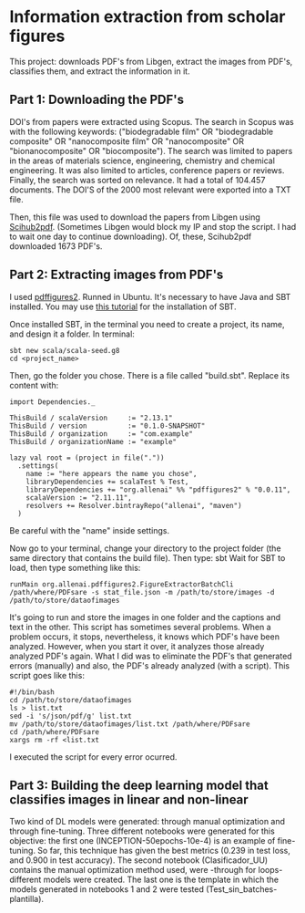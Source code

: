 # Information extraction from scholar figures
This project: downloads PDF's from Libgen, extract the images from PDF's, classifies them, and extract the information in it.

## Part 1: Downloading the PDF's
DOI's from papers were extracted using Scopus.
The search in Scopus was with the following keywords:
("biodegradable film" OR "biodegradable composite" OR "nanocomposite film" OR "nanocomposite" OR
"bionanocomposite" OR "biocomposite"). The search was limited to papers in the areas of materials science, engineering, chemistry and chemical engineering. It was also limited to articles, conference papers or reviews. Finally, the search was sorted on relevance. It had a total of 104.457 documents. The DOI'S of the 2000 most relevant were exported into a TXT file.

Then, this file was used to download the papers from Libgen using [Scihub2pdf](https://github.com/bibcure/scihub2pdf).
(Sometimes Libgen would block my IP and stop the script. I had to wait one day to continue downloading).
Of, these, Scihub2pdf downloaded 1673 PDF's.

## Part 2: Extracting images from PDF's
I used [pdffigures2](https://github.com/allenai/pdffigures2).
Runned in Ubuntu. It's necessary to have Java and SBT installed. 
You may use [this tutorial](https://www.youtube.com/watch?v=uYcSYCGITeU) for the installation of SBT.

Once installed SBT, in the terminal you need to create a project, its name, and design it a folder. In terminal:
```
sbt new scala/scala-seed.g8
cd <project_name>
```

Then, go the folder you chose. There is a file called "build.sbt". Replace its content with:
```
import Dependencies._

ThisBuild / scalaVersion     := "2.13.1"
ThisBuild / version          := "0.1.0-SNAPSHOT"
ThisBuild / organization     := "com.example"
ThisBuild / organizationName := "example"

lazy val root = (project in file("."))
  .settings(
    name := "here appears the name you chose",
    libraryDependencies += scalaTest % Test,
    libraryDependencies += "org.allenai" %% "pdffigures2" % "0.0.11",
    scalaVersion := "2.11.11",
    resolvers += Resolver.bintrayRepo("allenai", "maven")
  )
```
Be careful with the "name" inside settings.

Now go to your terminal, change your directory to the project folder (the same directory that contains the build file). Then type: sbt
Wait for SBT to load, then type something like this:
```
runMain org.allenai.pdffigures2.FigureExtractorBatchCli /path/where/PDFsare -s stat_file.json -m /path/to/store/images -d /path/to/store/dataofimages
```
It's going to run and store the images in one folder and the captions and text in the other. This script has sometimes several problems.
When a problem occurs, it stops, nevertheless, it knows which PDF's have been analyzed. However, when you start it over, it analyzes those
already analyzed PDF's again. What I did was to eliminate the PDF's that generated errors (manually) and also, the PDF's already 
analyzed (with a script). This script goes like this:
```
#!/bin/bash
cd /path/to/store/dataofimages
ls > list.txt
sed -i 's/json/pdf/g' list.txt
mv /path/to/store/dataofimages/list.txt /path/where/PDFsare
cd /path/where/PDFsare
xargs rm -rf <list.txt
```
I executed the script for every error ocurred.

## Part 3: Building the deep learning model that classifies images in linear and non-linear
Two kind of DL models were generated: through manual optimization and through fine-tuning. Three different notebooks were generated for this objective: the first one (INCEPTION-50epochs-10e-4) is an example of fine-tuning. So far, this technique has given the best metrics (0.239 in test loss, and 0.900 in test accuracy). The second notebook (Clasificador_UU) contains the manual optimization method used, were -through for loops- different models were created. The last one is the template in which the models generated in notebooks 1 and 2 were tested (Test_sin_batches-plantilla).
